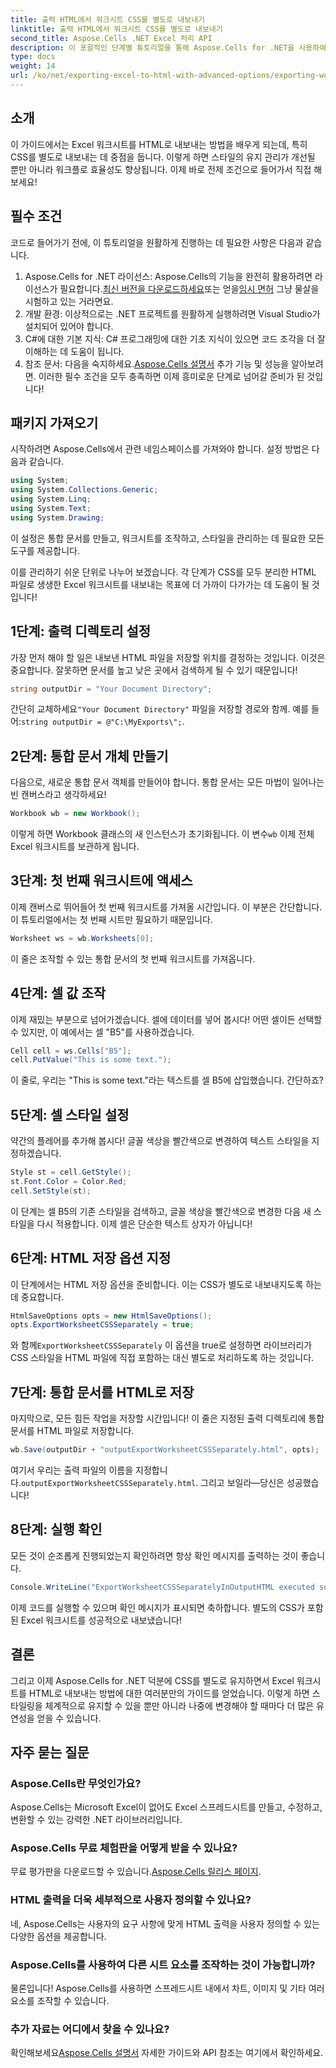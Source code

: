 ```yaml
---
title: 출력 HTML에서 워크시트 CSS를 별도로 내보내기
linktitle: 출력 HTML에서 워크시트 CSS를 별도로 내보내기
second_title: Aspose.Cells .NET Excel 처리 API
description: 이 포괄적인 단계별 튜토리얼을 통해 Aspose.Cells for .NET을 사용하여 별도의 CSS로 Excel 워크시트를 HTML로 효과적으로 내보내는 방법을 알아보세요.
type: docs
weight: 14
url: /ko/net/exporting-excel-to-html-with-advanced-options/exporting-worksheet-css-separately/
---
```

## 소개
이 가이드에서는 Excel 워크시트를 HTML로 내보내는 방법을 배우게 되는데, 특히 CSS를 별도로 내보내는 데 중점을 둡니다. 이렇게 하면 스타일의 유지 관리가 개선될 뿐만 아니라 워크플로 효율성도 향상됩니다. 이제 바로 전제 조건으로 들어가서 직접 해보세요!
## 필수 조건
코드로 들어가기 전에, 이 튜토리얼을 원활하게 진행하는 데 필요한 사항은 다음과 같습니다.
1. Aspose.Cells for .NET 라이선스: Aspose.Cells의 기능을 완전히 활용하려면 라이선스가 필요합니다.[최신 버전을 다운로드하세요](https://releases.aspose.com/cells/net/)또는 얻을[임시 면허](https://purchase.aspose.com/temporary-license/) 그냥 물살을 시험하고 있는 거라면요.
2. 개발 환경: 이상적으로는 .NET 프로젝트를 원활하게 실행하려면 Visual Studio가 설치되어 있어야 합니다.
3. C#에 대한 기본 지식: C# 프로그래밍에 대한 기초 지식이 있으면 코드 조각을 더 잘 이해하는 데 도움이 됩니다.
4.  참조 문서: 다음을 숙지하세요.[Aspose.Cells 설명서](https://reference.aspose.com/cells/net/) 추가 기능 및 성능을 알아보려면.
이러한 필수 조건을 모두 충족하면 이제 흥미로운 단계로 넘어갈 준비가 된 것입니다!
## 패키지 가져오기
시작하려면 Aspose.Cells에서 관련 네임스페이스를 가져와야 합니다. 설정 방법은 다음과 같습니다.
```csharp
using System;
using System.Collections.Generic;
using System.Linq;
using System.Text;
using System.Drawing;
```
이 설정은 통합 문서를 만들고, 워크시트를 조작하고, 스타일을 관리하는 데 필요한 모든 도구를 제공합니다.

이를 관리하기 쉬운 단위로 나누어 보겠습니다. 각 단계가 CSS를 모두 분리한 HTML 파일로 생생한 Excel 워크시트를 내보내는 목표에 더 가까이 다가가는 데 도움이 될 것입니다!
## 1단계: 출력 디렉토리 설정
가장 먼저 해야 할 일은 내보낸 HTML 파일을 저장할 위치를 결정하는 것입니다. 이것은 중요합니다. 잘못하면 문서를 높고 낮은 곳에서 검색하게 될 수 있기 때문입니다!
```csharp
string outputDir = "Your Document Directory";
```
 간단히 교체하세요`"Your Document Directory"` 파일을 저장할 경로와 함께. 예를 들어:`string outputDir = @"C:\MyExports\";`.
## 2단계: 통합 문서 개체 만들기
다음으로, 새로운 통합 문서 객체를 만들어야 합니다. 통합 문서는 모든 마법이 일어나는 빈 캔버스라고 생각하세요!
```csharp
Workbook wb = new Workbook();
```
 이렇게 하면 Workbook 클래스의 새 인스턴스가 초기화됩니다. 이 변수`wb` 이제 전체 Excel 워크시트를 보관하게 됩니다.
## 3단계: 첫 번째 워크시트에 액세스
이제 캔버스로 뛰어들어 첫 번째 워크시트를 가져올 시간입니다. 이 부분은 간단합니다. 이 튜토리얼에서는 첫 번째 시트만 필요하기 때문입니다.
```csharp
Worksheet ws = wb.Worksheets[0];
```
이 줄은 조작할 수 있는 통합 문서의 첫 번째 워크시트를 가져옵니다.
## 4단계: 셀 값 조작
이제 재밌는 부분으로 넘어가겠습니다. 셀에 데이터를 넣어 봅시다! 어떤 셀이든 선택할 수 있지만, 이 예에서는 셀 "B5"를 사용하겠습니다.
```csharp
Cell cell = ws.Cells["B5"];
cell.PutValue("This is some text.");
```
이 줄로, 우리는 "This is some text."라는 텍스트를 셀 B5에 삽입했습니다. 간단하죠? 
## 5단계: 셀 스타일 설정
약간의 플레어를 추가해 봅시다! 글꼴 색상을 빨간색으로 변경하여 텍스트 스타일을 지정하겠습니다. 
```csharp
Style st = cell.GetStyle();
st.Font.Color = Color.Red;
cell.SetStyle(st);
```
이 단계는 셀 B5의 기존 스타일을 검색하고, 글꼴 색상을 빨간색으로 변경한 다음 새 스타일을 다시 적용합니다. 이제 셀은 단순한 텍스트 상자가 아닙니다!
## 6단계: HTML 저장 옵션 지정
이 단계에서는 HTML 저장 옵션을 준비합니다. 이는 CSS가 별도로 내보내지도록 하는 데 중요합니다.
```csharp
HtmlSaveOptions opts = new HtmlSaveOptions();
opts.ExportWorksheetCSSSeparately = true;
```
 와 함께`ExportWorksheetCSSSeparately` 이 옵션을 true로 설정하면 라이브러리가 CSS 스타일을 HTML 파일에 직접 포함하는 대신 별도로 처리하도록 하는 것입니다.
## 7단계: 통합 문서를 HTML로 저장
마지막으로, 모든 힘든 작업을 저장할 시간입니다! 이 줄은 지정된 출력 디렉토리에 통합 문서를 HTML 파일로 저장합니다.
```csharp
wb.Save(outputDir + "outputExportWorksheetCSSSeparately.html", opts);
```
여기서 우리는 출력 파일의 이름을 지정합니다.`outputExportWorksheetCSSSeparately.html`. 그리고 보일라—당신은 성공했습니다!
## 8단계: 실행 확인
모든 것이 순조롭게 진행되었는지 확인하려면 항상 확인 메시지를 출력하는 것이 좋습니다.
```csharp
Console.WriteLine("ExportWorksheetCSSSeparatelyInOutputHTML executed successfully.");
```
이제 코드를 실행할 수 있으며 확인 메시지가 표시되면 축하합니다. 별도의 CSS가 포함된 Excel 워크시트를 성공적으로 내보냈습니다!
## 결론
그리고 이제 Aspose.Cells for .NET 덕분에 CSS를 별도로 유지하면서 Excel 워크시트를 HTML로 내보내는 방법에 대한 여러분만의 가이드를 얻었습니다. 이렇게 하면 스타일링을 체계적으로 유지할 수 있을 뿐만 아니라 나중에 변경해야 할 때마다 더 많은 유연성을 얻을 수 있습니다. 
## 자주 묻는 질문
### Aspose.Cells란 무엇인가요?
Aspose.Cells는 Microsoft Excel이 없어도 Excel 스프레드시트를 만들고, 수정하고, 변환할 수 있는 강력한 .NET 라이브러리입니다.
### Aspose.Cells 무료 체험판을 어떻게 받을 수 있나요?
 무료 평가판을 다운로드할 수 있습니다.[Aspose.Cells 릴리스 페이지](https://releases.aspose.com/).
### HTML 출력을 더욱 세부적으로 사용자 정의할 수 있나요?
네, Aspose.Cells는 사용자의 요구 사항에 맞게 HTML 출력을 사용자 정의할 수 있는 다양한 옵션을 제공합니다.
### Aspose.Cells를 사용하여 다른 시트 요소를 조작하는 것이 가능합니까?
물론입니다! Aspose.Cells를 사용하면 스프레드시트 내에서 차트, 이미지 및 기타 여러 요소를 조작할 수 있습니다.
### 추가 자료는 어디에서 찾을 수 있나요?
 확인해보세요[Aspose.Cells 설명서](https://reference.aspose.com/cells/net/) 자세한 가이드와 API 참조는 여기에서 확인하세요.